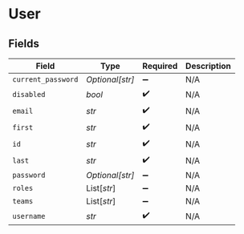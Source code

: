 # User


## Fields

| Field              | Type               | Required           | Description        |
| ------------------ | ------------------ | ------------------ | ------------------ |
| `current_password` | *Optional[str]*    | :heavy_minus_sign: | N/A                |
| `disabled`         | *bool*             | :heavy_check_mark: | N/A                |
| `email`            | *str*              | :heavy_check_mark: | N/A                |
| `first`            | *str*              | :heavy_check_mark: | N/A                |
| `id`               | *str*              | :heavy_check_mark: | N/A                |
| `last`             | *str*              | :heavy_check_mark: | N/A                |
| `password`         | *Optional[str]*    | :heavy_minus_sign: | N/A                |
| `roles`            | List[*str*]        | :heavy_minus_sign: | N/A                |
| `teams`            | List[*str*]        | :heavy_minus_sign: | N/A                |
| `username`         | *str*              | :heavy_check_mark: | N/A                |